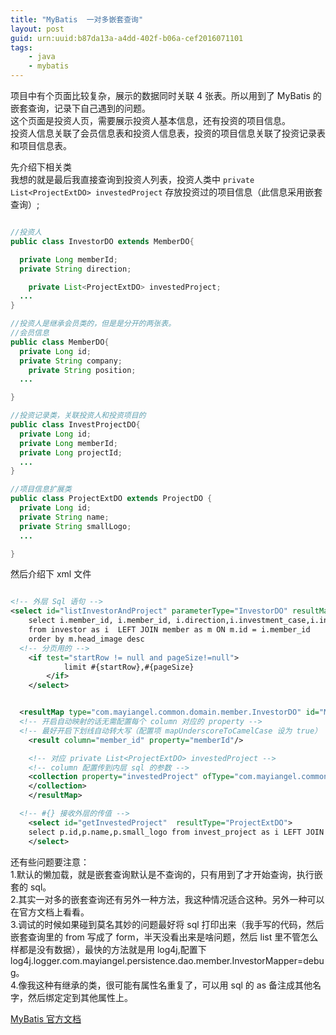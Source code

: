 ```yaml
---
title: "MyBatis  一对多嵌套查询"
layout: post
guid: urn:uuid:b87da13a-a4dd-402f-b06a-cef2016071101
tags:
    - java
    - mybatis
---
```


项目中有个页面比较复杂，展示的数据同时关联 4 张表。所以用到了 MyBatis 的嵌套查询，记录下自己遇到的问题。  
这个页面是投资人页，需要展示投资人基本信息，还有投资的项目信息。  
投资人信息关联了会员信息表和投资人信息表，投资的项目信息关联了投资记录表和项目信息表。

先介绍下相关类    
我想的就是最后我直接查询到投资人列表，投资人类中 `private List<ProjectExtDO> investedProject` 存放投资过的项目信息（此信息采用嵌套查询）;  

```java

//投资人
public class InvestorDO extends MemberDO{

  private Long memberId;
  private String direction;

  	private List<ProjectExtDO> investedProject;
  ...
}

//投资人是继承会员类的，但是是分开的两张表。
//会员信息
public class MemberDO{
  private Long id;
  private String company;
	private String position;
  ...

}

//投资记录类，关联投资人和投资项目的
public class InvestProjectDO{
  private Long id;
  private Long memberId;
  private Long projectId;
  ...
}

//项目信息扩展类
public class ProjectExtDO extends ProjectDO {
  private Long id;
  private String name;
  private String smallLogo;
  ...

}

```

然后介绍下 xml 文件


```xml

<!-- 外层 Sql 语句 -->
<select id="listInvestorAndProject" parameterType="InvestorDO" resultMap="Map1">       
	select i.member_id, i.member_id, i.direction,i.investment_case,i.introduction ,m.nick_name,m.head_image,m.company,m.position
	from investor as i	LEFT JOIN member as m ON m.id = i.member_id
	order by m.head_image desc
  <!-- 分页用的 -->
	<if test="startRow != null and pageSize!=null">
			limit #{startRow},#{pageSize}
		</if>
	</select>


  <resultMap type="com.mayiangel.common.domain.member.InvestorDO" id="Map1">
  <!-- 开启自动映射的话无需配置每个 column 对应的 property -->
  <!-- 最好开启下划线自动转大写（配置项 mapUnderscoreToCamelCase 设为 true） -->  
	<result column="member_id" property="memberId"/>

    <!-- 对应 private List<ProjectExtDO> investedProject -->
    <!-- column 配置传到内层 sql 的参数 -->
	<collection property="investedProject" ofType="com.mayiangel.common.domain.project.ProjectExtDO" column="member_id" select="getInvestedProject">
	</collection>
	</resultMap>

  <!-- #{} 接收外层的传值 -->
	<select id="getInvestedProject"  resultType="ProjectExtDO">
	select p.id,p.name,p.small_logo from invest_project as i LEFT JOIN project as p ON i.project_id = p.id WHERE  i.member_id = #{member_id}
	</select>

```


还有些问题要注意：  
  1.默认的懒加载，就是嵌套查询默认是不查询的，只有用到了才开始查询，执行嵌套的 sql。  
  2.其实一对多的嵌套查询还有另外一种方法，我这种情况适合这种。另外一种可以在官方文档上看看。  
  3.调试的时候如果碰到莫名其妙的问题最好将 sql 打印出来（我手写的代码，然后嵌套查询里的 from 写成了 form，半天没看出来是啥问题，然后 list 里不管怎么样都是没有数据），最快的方法就是用 log4j,配置下 log4j.logger.com.mayiangel.persistence.dao.member.InvestorMapper=debug。  
  4.像我这种有继承的类，很可能有属性名重复了，可以用 sql 的 as 备注成其他名字，然后绑定定到其他属性上。  

[MyBatis 官方文档](http://www.mybatis.org/mybatis-3/zh/index.html)

